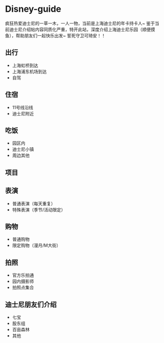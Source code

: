 # Disney-guide
疯狂热爱迪士尼的一草一木，一人一物，当前是上海迪士尼的年卡持卡人~
鉴于当前迪士尼介绍帖内容同质化严重，特开此站，深度介绍上海迪士尼乐园（顺便摸鱼），帮助朋友们一起快乐出发~
誓死守卫可琦安！！
## 出行
- 上海虹桥到达
- 上海浦东机场到达
- 自驾
## 住宿
- 11号线沿线
- 迪士尼附近
## 吃饭
- 园区内
- 迪士尼小镇
- 周边其他
## 项目
## 表演
- 普通表演（每天重复）
- 特殊表演（季节/活动限定）
## 购物
- 普通购物
- 限定购物（漫月/M大街）
## 拍照
- 官方乐拍通
- 园内摄影师
- 拍照点集合
## 迪士尼朋友们介绍
- 七宝
- 股东组
- 百亩森林
- 其他
